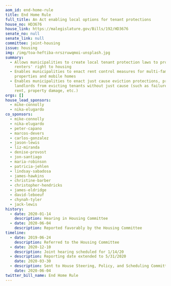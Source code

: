 ```yaml
---
aom_id: end-home-rule
title: End Home Rule
full_title: An Act enabling local options for tenant protections
house_no: HD3676
house_link: https://malegislature.gov/Bills/192/HD3676
senate_no: null
senate_link: null
committee: joint-housing
issue: housing
img: /img/toa-heftiba-nrszruwqmoi-unsplash.jpg
summary:
  - Allows municipalities to create local tenant protection laws to protect
    renters' right to housing
  - Enables municipalities to enact rent control measures for multi-family
    properties and mobile homes
  - Enables municipalities to enact just cause eviction protections, prohibiting
    landlords from evicting tenants without just cause (such as failure to pay
    rent, property damage, etc.)
orgs: []
house_lead_sponsors:
  - mike-connolly
  - nika-elugardo
co_sponsors:
  - mike-connolly
  - nika-elugardo
  - peter-capano
  - marcos-devers
  - carlos-gonzalez
  - jason-lewis
  - liz-miranda
  - denise-provost
  - jon-santiago
  - maria-robinson
  - patricia-jehlen
  - lindsay-sabadosa
  - james-hawkins
  - christine-barber
  - christopher-hendricks
  - james-eldridge
  - david-leboeuf
  - chynah-tyler
  - jack-lewis
history:
  - date: 2020-01-14
    description: Hearing in Housing Committee
  - date: 2020-06-04
    description: Reported favorably by the Housing Committee
timeline:
  - date: 2019-06-24
    description: Referred to the Housing Committee
  - date: 2020-12-10
    description: Joint hearing scheduled for 1/14/20
  - description: Reporting date extended to 5/31/2020
    date: 2020-03-30
  - description: Sent to House Steering, Policy, and Scheduling Committee
    date: 2020-06-04
twitter_bill_name: End Home Rule
---
```

